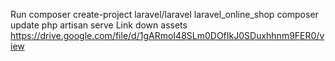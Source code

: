 Run
composer create-project laravel/laravel laravel_online_shop
composer update
php artisan serve
Link down assets
https://drive.google.com/file/d/1gARmoI48SLm0DOfIkJ0SDuxhhnm9FER0/view